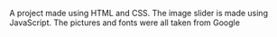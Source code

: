 A project made using HTML and CSS.
The image slider is made using JavaScript.
The pictures and fonts were all taken from Google
